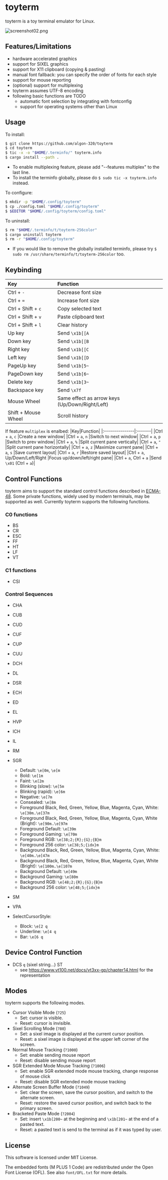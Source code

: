 # toyterm

toyterm is a toy terminal emulator for Linux.

![screenshot02.png](docs/screenshot02.png)

## Features/Limitations

- hardware accelerated graphics
- support for SIXEL graphics
- support for X11 clipboard (copying & pasting)
- manual font fallback: you can specify the order of fonts for each style
- support for mouse reporting
- (optional) support for multiplexing
- toyterm assumes UTF-8 encoding
- following basic functions are TODO
    - automatic font selection by integrating with fontconfig
    - support for operating systems other than Linux

## Usage

To install:
```sh
$ git clone https://github.com/algon-320/toyterm
$ cd toyterm
$ tic -x -o "$HOME/.terminfo/" toyterm.info
$ cargo install --path .
```

- To enable multiplexing feature, please add "--features multiplex" to the last line.
- To install the terminfo globally, please do `$ sudo tic -x toyterm.info` instead.

To configure:
```sh
$ mkdir -p "$HOME/.config/toyterm"
$ cp ./config.toml "$HOME/.config/toyterm"
$ $EDITOR "$HOME/.config/toyterm/config.toml"
```

To uninstall:
```sh
$ rm "$HOME/.terminfo/t/toyterm-256color"
$ cargo uninstall toyterm
$ rm -r "$HOME/.config/toyterm"
```

- If you would like to remove the globally installed terminfo, please try `$ sudo rm /usr/share/terminfo/t/toyterm-256color` too.

## Keybinding

|Key|Function|
|:----------|:-------|
|Ctrl + `-` |Decrease font size|
|Ctrl + `=` |Increase font size|
|Ctrl + Shift + `c` |Copy selected text|
|Ctrl + Shift + `v` |Paste clipboard text|
|Ctrl + Shift + `l` |Clear history|
|Up key|Send `\x1b[[A`|
|Down key|Send `\x1b[[B`|
|Right key|Send `\x1b[[C`|
|Left key|Send `\x1b[[D`|
|PageUp key|Send `\x1b[5~`|
|PageDown key|Send `\x1b[6~`|
|Delete key|Send `\x1b[3~`|
|Backspace key|Send `\x7f`|
|Mouse Wheel|Same effect as arrow keys (Up/Down/Right/Left)|
|Shift + Mouse Wheel|Scroll history|

If feature `multiplex` is enalbed:
|Key|Function|
|:---------------|:-------|
|Ctrl + `a`, `c` |Create a new window|
|Ctrl + `a`, `n` |Switch to next window|
|Ctrl + `a`, `p` |Switch to prev window|
|Ctrl + `a`, `%` |Split current pane vertically|
|Ctrl + `a`, `"` |Split current pane horizontally|
|Ctrl + `a`, `z` |Maximize current pane|
|Ctrl + `a`, `s` |Save current layout|
|Ctrl + `a`, `r` |Restore saved layout|
|Ctrl + `a`, Up/Down/Left/Right |Focus up/down/left/right pane|
|Ctrl + `a`, Ctrl + `a` |Send `\x01` (Ctrl + `a`)|

## Control Functions

toyterm aims to support the standard control functions described in
[ECMA-48](https://www.ecma-international.org/publications-and-standards/standards/ecma-48/).
Some private functions, widely used by modern terminals, may be supported as well.
Currently toyterm supports the following functions.

### C0 functions

- BS
- CR
- ESC
- FF
- HT
- LF
- VT

### C1 functions

- CSI

### Control Sequences

- CHA
- CUB
- CUD
- CUF
- CUP
- CUU
- DCH
- DL
- DSR
- ECH
- ED
- EL
- HVP
- ICH
- IL
- RM
- SGR
    - Default: `\e[0m`, `\e[m`
    - Bold: `\e[1m`
    - Faint: `\e[2m`
    - Blinking (slow): `\e[5m`
    - Blinking (rapid): `\e[6m`
    - Negative: `\e[7m`
    - Consealed: `\e[8m`
    - Foreground Black, Red, Green, Yellow, Blue, Magenta, Cyan, White: `\e[30m`..`\e[37m`
    - Foreground Black, Red, Green, Yellow, Blue, Magenta, Cyan, White (Bright): `\e[90m`..`\e[97m`
    - Foreground Default: `\e[39m`
    - Foreground Gaming: `\e[70m`
    - Foreground RGB: `\e[38;2;{R};{G};{B}m`
    - Foreground 256 color: `\e[38;5;{idx}m`
    - Background Black, Red, Green, Yellow, Blue, Magenta, Cyan, White: `\e[40m`..`\e[47m`
    - Background Black, Red, Green, Yellow, Blue, Magenta, Cyan, White (Bright): `\e[100m`..`\e[107m`
    - Background Default: `\e[49m`
    - Background Gaming: `\e[80m`
    - Background RGB: `\e[48;2;{R};{G};{B}m`
    - Background 256 color: `\e[48;5;{idx}m`
- SM
- VPA

- SelectCursorStyle:
    - Block: `\e[2 q`
    - Underline: `\e[4 q`
    - Bar: `\e[6 q`

## Device Control Function

- DCS `q` (sixel string...) ST
    - see <https://www.vt100.net/docs/vt3xx-gp/chapter14.html> for the representation

## Modes

toyterm supports the following modes.

- Cursor Visible Mode (`?25`)
    - Set: cursor is visible.
    - Reset: cursor is invisible.
- Sixel Scrolling Mode (`?80`)
    - Set: a sixel image is displayed at the current cursor position.
    - Reset: a sixel image is displayed at the upper left corner of the screen.
- Normal Mouse Tracking (`?1000`)
    - Set: enable sending mouse report
    - Reset: disable sending mouse report
- SGR Extended Mode Mouse Tracking (`?1006`)
    - Set: enable SGR extended mode mouse tracking, change response of mouse click
    - Reset: disable SGR extended mode mouse tracking
- Alternate Screen Buffer Mode (`?1049`)
    - Set: clear the screen, save the cursor position, and switch to the alternate screen.
    - Reset: restore the saved cursor position, and switch back to the primary screen.
- Bracketed Paste Mode (`?2004`)
    - Set: insert `\x1b[200~` at the beginning and `\x1b[201~` at the end of a pasted text.
    - Reset: a pasted text is send to the terminal as if it was typed by user.

## License

This software is licensed under MIT License.

The embedded fonts (M PLUS 1 Code) are redistributed under the Open Font License (OFL).
See also `font/OFL.txt` for more details.
